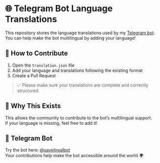 # 🌐 Telegram Bot Language Translations

This repository stores the language translations used by my [Telegram bot](https://t.me/saveitrealbot).  
You can help make the bot multilingual by adding your language!

## 💬 How to Contribute

1. Open the `translation.json` file  
2. Add your language and translations following the existing format  
3. Create a Pull Request

> ✅ Please make sure your translations are complete and correctly structured.

## 🧠 Why This Exists

This allows the community to contribute to the bot’s multilingual support.  
If your language is missing, feel free to add it!

## 🤖 Telegram Bot

Try the bot here: [@saveitrealbot](https://t.me/saveitrealbot)  
Your contributions help make the bot accessible around the world 🌍
